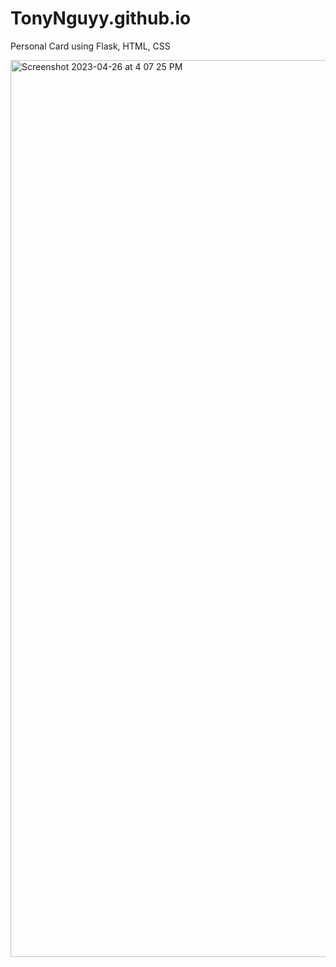 # TonyNguyy.github.io
Personal Card using Flask, HTML, CSS


<img width="1435" alt="Screenshot 2023-04-26 at 4 07 25 PM" src="https://user-images.githubusercontent.com/102321536/234690502-eed5a516-8635-45bb-862f-77b459ecec0c.png">



